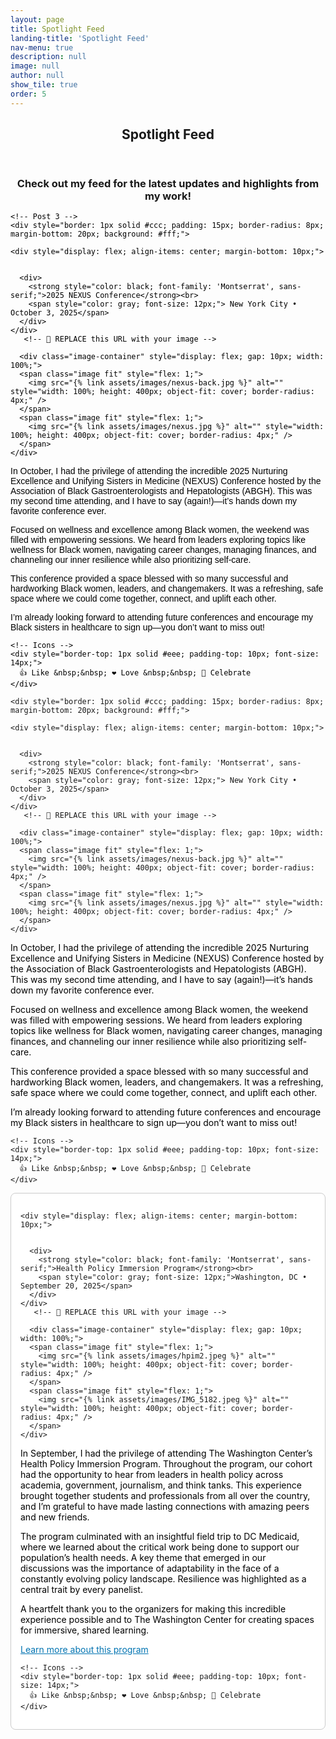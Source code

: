 ```yaml
---
layout: page
title: Spotlight Feed
landing-title: 'Spotlight Feed'
nav-menu: true
description: null
image: null
author: null
show_tile: true
order: 5
---
```



<section id="one">
  <div class="inner" style="text-align:center;">
    <header class="major">
      <h1>Spotlight Feed</h1>
    </header>
     <h3>Check out my feed for the latest updates and highlights from my work!</h3>
  </div>

</section>

<!-- Feed Container -->
<div style="max-width: 600px; margin: auto; font-family: Montserrat, sans-serif; color: black;">
 
	<!-- Post 3 -->
    <div style="border: 1px solid #ccc; padding: 15px; border-radius: 8px; margin-bottom: 20px; background: #fff;">
    
    <div style="display: flex; align-items: center; margin-bottom: 10px;">
      
   
      <div>
        <strong style="color: black; font-family: 'Montserrat', sans-serif;">2025 NEXUS Conference</strong><br>
        <span style="color: gray; font-size: 12px;"> New York City • October 3, 2025</span>
      </div>
    </div>
       <!-- 🔻 REPLACE this URL with your image -->
	 
	  <div class="image-container" style="display: flex; gap: 10px; width: 100%;">
      <span class="image fit" style="flex: 1;">
        <img src="{% link assets/images/nexus-back.jpg %}" alt="" style="width: 100%; height: 400px; object-fit: cover; border-radius: 4px;" />
      </span>
      <span class="image fit" style="flex: 1;">
        <img src="{% link assets/images/nexus.jpg %}" alt="" style="width: 100%; height: 400px; object-fit: cover; border-radius: 4px;" />
      </span>
    </div>

<p style="color: black;"> In October, I had the privilege of attending the incredible 2025 Nurturing Excellence and Unifying Sisters in Medicine (NEXUS) Conference hosted by the Association of Black Gastroenterologists and Hepatologists (ABGH). This was my second time attending, and I have to say (again!)—it’s hands down my favorite conference ever.</p>

<p style="color: black;"> Focused on wellness and excellence among Black women, the weekend was filled with empowering sessions. We heard from leaders exploring topics like wellness for Black women, navigating career changes, managing finances, and channeling our inner resilience while also prioritizing self-care.</p>

<p style="color: black;"> This conference provided a space blessed with so many successful and hardworking Black women, leaders, and changemakers. It was a refreshing, safe space where we could come together, connect, and uplift each other.</p>

<p style="color: black;"> I’m already looking forward to attending future conferences and encourage my Black sisters in healthcare to sign up—you don’t want to miss out! </p>


    <!-- Icons -->
    <div style="border-top: 1px solid #eee; padding-top: 10px; font-size: 14px;">
      👍 Like &nbsp;&nbsp; ❤️ Love &nbsp;&nbsp; 🎉 Celebrate
    </div>
  </div>


  <!-- Post 2 -->
    <div style="border: 1px solid #ccc; padding: 15px; border-radius: 8px; margin-bottom: 20px; background: #fff;">
    
    <div style="display: flex; align-items: center; margin-bottom: 10px;">
      
   
      <div>
        <strong style="color: black; font-family: 'Montserrat', sans-serif;">2025 NEXUS Conference</strong><br>
        <span style="color: gray; font-size: 12px;"> New York City • October 3, 2025</span>
      </div>
    </div>
       <!-- 🔻 REPLACE this URL with your image -->
	 
	  <div class="image-container" style="display: flex; gap: 10px; width: 100%;">
      <span class="image fit" style="flex: 1;">
        <img src="{% link assets/images/nexus-back.jpg %}" alt="" style="width: 100%; height: 400px; object-fit: cover; border-radius: 4px;" />
      </span>
      <span class="image fit" style="flex: 1;">
        <img src="{% link assets/images/nexus.jpg %}" alt="" style="width: 100%; height: 400px; object-fit: cover; border-radius: 4px;" />
      </span>
    </div>

<p style="color: black;"> In October, I had the privilege of attending the incredible 2025 Nurturing Excellence and Unifying Sisters in Medicine (NEXUS) Conference hosted by the Association of Black Gastroenterologists and Hepatologists (ABGH). This was my second time attending, and I have to say (again!)—it’s hands down my favorite conference ever.</p>

<p style="color: black;"> Focused on wellness and excellence among Black women, the weekend was filled with empowering sessions. We heard from leaders exploring topics like wellness for Black women, navigating career changes, managing finances, and channeling our inner resilience while also prioritizing self-care.</p>

<p style="color: black;"> This conference provided a space blessed with so many successful and hardworking Black women, leaders, and changemakers. It was a refreshing, safe space where we could come together, connect, and uplift each other.</p>

<p style="color: black;"> I’m already looking forward to attending future conferences and encourage my Black sisters in healthcare to sign up—you don’t want to miss out! </p>


    <!-- Icons -->
    <div style="border-top: 1px solid #eee; padding-top: 10px; font-size: 14px;">
      👍 Like &nbsp;&nbsp; ❤️ Love &nbsp;&nbsp; 🎉 Celebrate
    </div>
  </div>


  <!-- Post 1 -->
  <div style="border: 1px solid #ccc; padding: 15px; border-radius: 8px; margin-bottom: 20px; background: #fff;">
    
    <div style="display: flex; align-items: center; margin-bottom: 10px;">
      
   
      <div>
        <strong style="color: black; font-family: 'Montserrat', sans-serif;">Health Policy Immersion Program</strong><br>
        <span style="color: gray; font-size: 12px;">Washington, DC • September 20, 2025</span>
      </div>
    </div>
       <!-- 🔻 REPLACE this URL with your image -->
	 
	  <div class="image-container" style="display: flex; gap: 10px; width: 100%;">
      <span class="image fit" style="flex: 1;">
        <img src="{% link assets/images/hpim2.jpeg %}" alt="" style="width: 100%; height: 400px; object-fit: cover; border-radius: 4px;" />
      </span>
      <span class="image fit" style="flex: 1;">
        <img src="{% link assets/images/IMG_5182.jpeg %}" alt="" style="width: 100%; height: 400px; object-fit: cover; border-radius: 4px;" />
      </span>
    </div>

<p style="color: black;"> In September, I had the privilege of attending The Washington Center’s Health Policy Immersion Program. Throughout the program, our cohort had the opportunity to hear from leaders in health policy across academia, government, journalism, and think tanks. This experience brought together students and professionals from all over the country, and I’m grateful to have made lasting connections with amazing peers and new friends.</p>
<p style="color: black;"> The program culminated with an insightful field trip to DC Medicaid, where we learned about the critical work being done to support our population’s health needs. A key theme that emerged in our discussions was the importance of adaptability in the face of a constantly evolving policy landscape. Resilience was highlighted as a central trait by every panelist.</p>
<p style="color: black;"> A heartfelt thank you to the organizers for making this incredible experience possible and to The Washington Center for creating spaces for immersive, shared learning.</p>
<a href="https://twc.edu/programs/health-policy-immersion-program" style="color: #0073b1;">Learn more about this program</a> 



    <!-- Icons -->
    <div style="border-top: 1px solid #eee; padding-top: 10px; font-size: 14px;">
      👍 Like &nbsp;&nbsp; ❤️ Love &nbsp;&nbsp; 🎉 Celebrate
    </div>
  </div>

